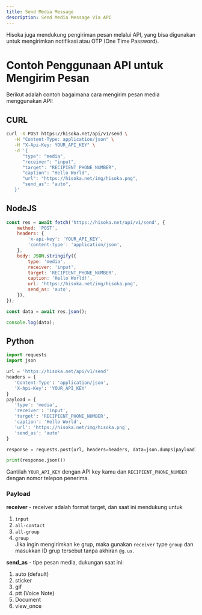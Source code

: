 ```yaml
---
title: Send Media Message
description: Send Media Message Via API
---
```


Hisoka juga mendukung pengiriman pesan melalui API, yang bisa digunakan untuk mengirimkan notifikasi atau OTP (One Time Password).

# Contoh Penggunaan API untuk Mengirim Pesan

Berikut adalah contoh bagaimana cara mengirim pesan media menggunakan API:

## CURL

```bash
curl -X POST https://hisoka.net/api/v1/send \
   -H "Content-Type: application/json" \
   -H "X-Api-Key: YOUR_API_KEY" \
   -d '{
      "type": "media",
      "receiver": "input",
      "target": "RECIPIENT_PHONE_NUMBER",
      "caption": "Hello World",
      "url": "https://hisoka.net/img/hisoka.png",
      "send_as": "auto",
   }'
```

## NodeJS

```js
const res = await fetch('https://hisoka.net/api/v1/send', {
	method: 'POST',
	headers: {
		'x-api-key': 'YOUR_API_KEY',
		'content-type': 'application/json',
	},
	body: JSON.stringify({
		type: 'media',
		receiver: 'input',
		target: 'RECIPIENT_PHONE_NUMBER',
		caption: 'Hello World!',
		url: 'https://hisoka.net/img/hisoka.png',
		send_as: 'auto',
	}),
});

const data = await res.json();

console.log(data);
```

## Python

```python
import requests
import json

url = 'https://hisoka.net/api/v1/send'
headers = {
   'Content-Type': 'application/json',
   'X-Api-Key': 'YOUR_API_KEY'
}
payload = {
   'type': 'media',
   'receiver': 'input',
   'target': 'RECIPIENT_PHONE_NUMBER',
   'caption': 'Hello World',
   'url': 'https://hisoka.net/img/hisoka.png',
   'send_as': 'auto'
}

response = requests.post(url, headers=headers, data=json.dumps(payload))

print(response.json())
```

Gantilah `YOUR_API_KEY` dengan API key kamu dan `RECIPIENT_PHONE_NUMBER` dengan nomor telepon penerima.

### Payload

**receiver** - receiver adalah format target, dan saat ini mendukung untuk

1. `input`
2. `all-contact`
3. `all-group`
4. `group` </br> Jika ingin mengirimkan ke grup, maka gunakan `receiver` type `group` dan masukkan ID grup tersebut tanpa akhiran `@g.us`.

**send_as** - tipe pesan media, dukungan saat ini:
1. auto (default)
2. sticker
3. gif
4. ptt (Voice Note)
5. Document
6. view_once